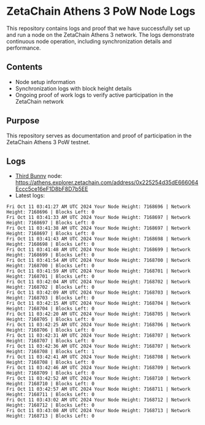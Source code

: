# ZetaChain Athens 3 PoW Node Logs
This repository contains logs and proof that we have successfully set up and run a node on the ZetaChain Athens 3 network. The logs demonstrate continuous node operation, including synchronization details and performance.

## Contents
- Node setup information
- Synchronization logs with block height details
- Ongoing proof of work logs to verify active participation in the ZetaChain network

## Purpose
This repository serves as documentation and proof of participation in the ZetaChain Athens 3 PoW testnet.

## Logs

- [Third Bunny](https://thirdbunny.xyz/) node: https://athens.explorer.zetachain.com/address/0x225254d35dE666064Eccc5ce16eF1D8bF8D7b5EE
- Latest logs:
```
Fri Oct 11 03:41:27 AM UTC 2024 Your Node Height: 7168696 | Network Height: 7168696 | Blocks Left: 0
Fri Oct 11 03:41:33 AM UTC 2024 Your Node Height: 7168697 | Network Height: 7168697 | Blocks Left: 0
Fri Oct 11 03:41:38 AM UTC 2024 Your Node Height: 7168697 | Network Height: 7168697 | Blocks Left: 0
Fri Oct 11 03:41:43 AM UTC 2024 Your Node Height: 7168698 | Network Height: 7168698 | Blocks Left: 0
Fri Oct 11 03:41:48 AM UTC 2024 Your Node Height: 7168699 | Network Height: 7168699 | Blocks Left: 0
Fri Oct 11 03:41:54 AM UTC 2024 Your Node Height: 7168700 | Network Height: 7168700 | Blocks Left: 0
Fri Oct 11 03:41:59 AM UTC 2024 Your Node Height: 7168701 | Network Height: 7168701 | Blocks Left: 0
Fri Oct 11 03:42:04 AM UTC 2024 Your Node Height: 7168702 | Network Height: 7168702 | Blocks Left: 0
Fri Oct 11 03:42:09 AM UTC 2024 Your Node Height: 7168703 | Network Height: 7168703 | Blocks Left: 0
Fri Oct 11 03:42:15 AM UTC 2024 Your Node Height: 7168704 | Network Height: 7168704 | Blocks Left: 0
Fri Oct 11 03:42:20 AM UTC 2024 Your Node Height: 7168705 | Network Height: 7168705 | Blocks Left: 0
Fri Oct 11 03:42:25 AM UTC 2024 Your Node Height: 7168706 | Network Height: 7168706 | Blocks Left: 0
Fri Oct 11 03:42:31 AM UTC 2024 Your Node Height: 7168707 | Network Height: 7168707 | Blocks Left: 0
Fri Oct 11 03:42:36 AM UTC 2024 Your Node Height: 7168707 | Network Height: 7168708 | Blocks Left: 1
Fri Oct 11 03:42:41 AM UTC 2024 Your Node Height: 7168708 | Network Height: 7168708 | Blocks Left: 0
Fri Oct 11 03:42:46 AM UTC 2024 Your Node Height: 7168709 | Network Height: 7168709 | Blocks Left: 0
Fri Oct 11 03:42:52 AM UTC 2024 Your Node Height: 7168710 | Network Height: 7168710 | Blocks Left: 0
Fri Oct 11 03:42:57 AM UTC 2024 Your Node Height: 7168711 | Network Height: 7168711 | Blocks Left: 0
Fri Oct 11 03:43:02 AM UTC 2024 Your Node Height: 7168712 | Network Height: 7168712 | Blocks Left: 0
Fri Oct 11 03:43:08 AM UTC 2024 Your Node Height: 7168713 | Network Height: 7168713 | Blocks Left: 0
```
